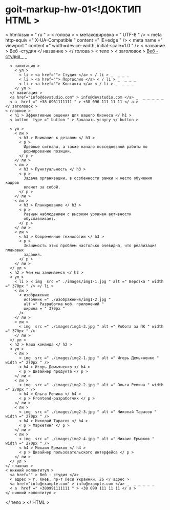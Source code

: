 # goit-markup-hw-01<!ДОКТИП HTML >
< htmlязык  = " ru " >
  < голова >
    < метакодировка  = " UTF-8 " />
    < meta  http-equiv =" X-UA-Compatible " content =" IE=edge " />
    < meta  name =" viewport " content =" width=device-width, initial-scale=1.0 " />
    < название > Веб -студия </ название >
  </ голова >
  < тело >
    < заголовок >
      <a href="" > Веб - студия </a> _  _

      < навигация >
        < ул >
          < li > <a href=""> Студия </a> < / li > _  _ _ _
          < li > <a href=""> Портфолио </a> < / li > _  _ _ _
          < li > <a href=""> Контакты </a> < / li > _  _ _ _
        </ ул >
      </ навигация >
      <a href="info@devstudio.com" > info@devstudio.com </a> _  _ _ _ _ _
      < a  href =" +38 0961111111 " > +38 096 111 11 11 </ a >
    </ заголовок >
    < главное >
      < h1 > Эффективные решения для вашего бизнеса </ h1 >
      < button  type =" button " > Заказать услугу </ button >

      < ул >
        < ли >
          < h3 > Внимание к деталям </ h3 >
          < р >
            Идейные сигналы, а также начало повседневной работы по
            формирование позиции.
          </ р >
        </ ли >
        < ли >
          < h3 > Пунктуальность </ h3 >
          < р >
            Задача организации, в особенности рамки и место обучения кадров
            влечет за собой.
          </ р >
        </ ли >
        < ли >
          < h3 > Планирование </ h3 >
          < р >
            Равным наблюдением с высоким уровнем активности
            обуславливает.
          </ р >
        </ ли >
        < ли >
          < h3 > Современные технологии </ h3 >
          < р >
            Значимость этих проблем настолько очевидна, что реализация плановых
            задания.
          </ р >
        </ ли >
      </ ул >
      < h2 > Чем мы занимаемся </ h2 >
      < ул >
        < li > < img  src =" ./images/img1-1.jpg " alt =" Верстка " width =" 370px " /> </ li >
        < ли >
          < изображение
            источник =" ./изображения/img1-2.jpg "
            alt =" Разработка моб. приложений "
            ширина = " 370px "
          />
        </ ли >
        < ли >
          < img  src =" ./images/img1-3.jpg " alt =" Робота за ПК " width =" 370px " />
        </ ли >
      </ ул >
      < h2 > Наша команда </ h2 >
      < ул >
        < ли >
          < img  src =" ./images/img2-1.jpg " alt =" Игорь Демьяненко " width =" 270px " />
          < h4 > Игорь Демьяненко </ h4 >
          < p > Дизайнер продукта </ p >
        </ ли >
        < ли >
          < img  src =" ./images/img2-2.jpg " alt =" Ольга Репина " width =" 270px " />
          < h4 > Ольга Репина </ h4 >
          < p > Frontend-разработчик </ p >
        </ ли >
        < ли >
          < img  src =" ./images/img2-3.jpg " alt =" Николай Тарасов " width =" 270px " />
          < h4 > Николай Тарасов </ h4 >
          < p > Маркетинг </ p >
        </ ли >
        < ли >
          < img  src =" ./images/img2-4.jpg " alt =" Михаил Ермаков " width =" 270px " />
          < h4 > Михаил Ермаков </ h4 >
          < p > Дизайнер пользовательского интерфейса </ p >
        </ ли >
      </ ул >
    </ главная >
    < нижний колонтитул >
      <a href="" > Веб - студия </a> _  _
      < адрес > г. Киев, пр-т Леси Украинки, 26 </ адрес >
      <a href="info@example.com" > info@example.com </a> _  _ _ _ _ _
      < a  href =" +380991111111 " > +38 099 111 11 11 </ a >
    </ нижний колонтитул >
  </ тело >
</ HTML >
